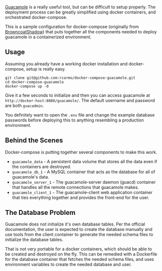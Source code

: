 [Guacamole](https://guacamole.incubator.apache.org/) is a really useful tool,
but can be difficult to setup properly. The deployment  process can be greatly
simplified using docker containers, and orchestrated docker-compose.

This is a sample configuration for docker-compose (originally from [BrowncoatShadow](https://github.com/BrowncoatShadow/compose-guacamole)) that puts together all the
components needed to deploy guacamole in a containerized environment.

## Usage
Assuming you already have a working docker installation and docker-compose,
setup is really easy.

```
git clone git@github.com:rcarmo/docker-compose-guacamole.git
cd docker-compose-guacamole
docker-compose up -d
```

Give it a few seconds to initialize and then you can access guacamole
at `http://docker-host:8080/guacamole/`. The default username and password are
both `guacadmin`.

You definitely want to open the `.env` file and change the example database passwords
before deploying this to anything resembling a production environment.


## Behind the Scenes
Docker-compose is putting together several components to make this work.

- `guacamole_data` - A persistent data volume that stores all the data even
  if the containers are destroyed.
- `guacamole_db_1` - A MySQL container that acts as the database for all of
  guacamole's data.
- `guacamole_server_1` - The guacamole-server daemon (guacd) container that handles all the
  remote connections that guacamole makes.
- `guacamole_client_1` - The guacamole-client web application container that ties
  everything together and provides the front-end for the user.


## The Database Problem
Guacamole does not initialize it's own database tables. Per the official
documentation, the user is expected to create the database manually and use
tools from the client container to generate the needed schema files to
initialize the database tables.

That is not very portable for a docker containers, which should be able to be
created and destroyed on the fly. This can be remedied with a Dockerfile for the
database container that fetches the needed schema files, and uses environment
variables to create the needed database and user.
